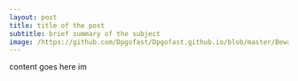 ```yaml
---
layout: post
title: title of the post 
subtitle: brief summary of the subject
image: /https://github.com/Dpgofast/Dpgofast.github.io/blob/master/Beware-of-airplane-sign-on-the-street.jpg
---
```


content goes here im  
